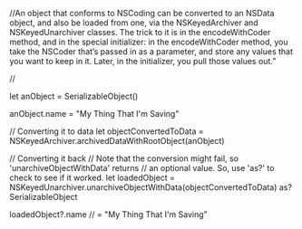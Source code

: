 //An object that conforms to NSCoding can be converted to an NSData object, and also be loaded from one, via the NSKeyedArchiver and NSKeyedUnarchiver classes. The trick to it is in the encodeWithCoder method, and in the special initializer: in the encodeWithCoder method, you take the NSCoder that’s passed in as a parameter, and store any values that you want to keep in it. Later, in the initializer, you pull those values out.”


//

let anObject = SerializableObject()

anObject.name = "My Thing That I'm Saving"

// Converting it to data
let objectConvertedToData =
    NSKeyedArchiver.archivedDataWithRootObject(anObject)

// Converting it back
// Note that the conversion might fail, so 'unarchiveObjectWithData' returns
// an optional value. So, use 'as?' to check to see if it worked.
let loadedObject = NSKeyedUnarchiver.unarchiveObjectWithData(objectConvertedToData)
        as? SerializableObject

loadedObject?.name
// = "My Thing That I'm Saving”
